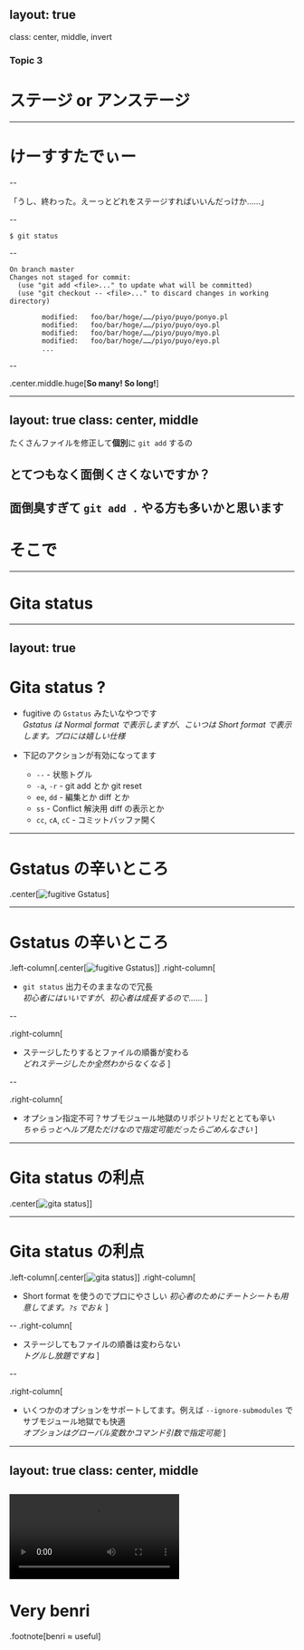 layout: true
---
class: center, middle, invert
### Topic 3
# ステージ or アンステージ
---
# けーすすたでぃー

--

「うし、終わった。えーっとどれをステージすればいいんだっけか……」

--

```
$ git status
```

--

```
On branch master
Changes not staged for commit:
  (use "git add <file>..." to update what will be committed)
  (use "git checkout -- <file>..." to discard changes in working directory)

        modified:   foo/bar/hoge/……/piyo/puyo/ponyo.pl
        modified:   foo/bar/hoge/……/piyo/puyo/oyo.pl
        modified:   foo/bar/hoge/……/piyo/puyo/myo.pl
        modified:   foo/bar/hoge/……/piyo/puyo/eyo.pl
        ...
```
--

.center.middle.huge[**So many! So long!**]

---
layout: true
class: center, middle
---
たくさんファイルを修正して**個別**に `git add` するの
## とてつもなく面倒くさくないですか？
面倒臭すぎて `git add .` やる方も多いかと思います
---
# そこで
---
# **Gita status**
---
layout: true
---
# Gita status ?

- fugitive の `Gstatus` みたいなやつです<br>
  *Gstatus は Normal format で表示しますが、こいつは Short format で表示します。プロには嬉しい仕様*

- 下記のアクションが有効になってます
  - `--` - 状態トグル
  - `-a`, `-r` - git add とか git reset
  - `ee`, `dd` - 編集とか diff とか
  - `ss` - Conflict 解決用 diff の表示とか
  - `cc`, `cA`, `cC` - コミットバッファ開く

---
# Gstatus の辛いところ
.center[![fugitive Gstatus](img/fugitive_Gstatus.png)]

---
# Gstatus の辛いところ
.left-column[.center[![fugitive Gstatus](img/fugitive_Gstatus.png)]]
.right-column[
- `git status` 出力そのままなので冗長<br>
  *初心者にはいいですが、初心者は成長するので……*
]

--

.right-column[
- ステージしたりするとファイルの順番が変わる<br>
  *どれステージしたか全然わからなくなる*
]

--

.right-column[
- オプション指定不可？サブモジュール地獄のリポジトリだととても辛い<br>
*ちゃらっとヘルプ見ただけなので指定可能だったらごめんなさい*
]

---
# Gita status の利点
.center[![gita status](img/gita_status.png)]]

---
# Gita status の利点
.left-column[.center[![gita status](img/gita_status.png)]]
.right-column[
- Short format を使うのでプロにやさしい
  *初心者のためにチートシートも用意してます。`?s` でおｋ*
]

--
.right-column[
- ステージしてもファイルの順番は変わらない<br>
  *トグルし放題ですね*
]

--

.right-column[
- いくつかのオプションをサポートしてます。例えば `--ignore-submodules` でサブモジュール地獄でも快適<br>
  *オプションはグローバル変数かコマンド引数で指定可能*
]

---
layout: true
class: center, middle
---
<video controls src="img/gita_status_50k.webm"></video>
---
# Very **benri**

.footnote[benri &#8776; useful]
